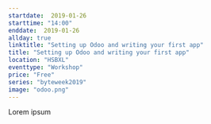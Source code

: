 ```yaml
---
startdate:  2019-01-26
starttime: "14:00"
enddate:  2019-01-26
allday: true
linktitle: "Setting up Odoo and writing your first app"
title: "Setting up Odoo and writing your first app"
location: "HSBXL"
eventtype: "Workshop"
price: "Free"
series: "byteweek2019"
image: "odoo.png"
--- 
```


Lorem ipsum
